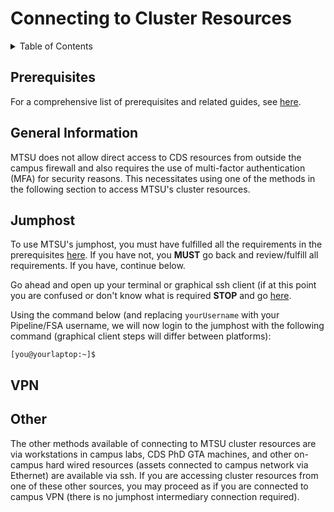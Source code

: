 # Connecting to Cluster Resources

<!-- TABLE OF CONTENTS -->
<details>
  <summary>Table of Contents</summary>
  <ol>
    <li>
      <a href="#getting-started">Getting Started</a>
      <ul>
        <li><a href="#prerequisites">Prerequisites</a></li>
      </ul>
    </li>
    <li><a href="#editing-slurm-submit-script">Connecting to MTSU CDS HPC</a></li>
      <ul>
        <li><a href="#jumphost">Jumphost</a></li>
        <li><a href="#vpn">VPN</a></li>
        <li><a href="#other">Other</a></li>
      </ul>
  </ol>
</details>

## Prerequisites

For a comprehensive list of prerequisites and related guides, see [here](./getting_started.md#prerequisites).

## General Information

MTSU does not allow direct access to CDS resources from outside the campus firewall and also requires the use of multi-factor authentication (MFA) for security reasons. This necessitates using one of the methods in the following section to access MTSU's cluster resources.

## Jumphost

To use MTSU's jumphost, you must have fulfilled all the requirements in the prerequisites [here](./getting_started.md#prerequisites). If you have not, you **MUST** go back and review/fulfill all requirements. If you have, continue below.

Go ahead and open up your terminal or graphical ssh client (if at this point you are confused or don't know what is required **STOP** and go [here](./setup.md#getting-started-with-ssh).

Using the command below (and replacing `yourUsername` with your Pipeline/FSA username, we will now login to the jumphost with the following command (graphical client steps will differ between platforms):

```
[you@yourlaptop:~]$ 
```

## VPN

## Other

The other methods available of connecting to MTSU cluster resources are via workstations in campus labs, CDS PhD GTA machines, and other on-campus hard wired resources (assets connected to campus network via Ethernet) are available via ssh. If you are accessing cluster resources from one of these other sources, you may proceed as if you are connected to campus VPN (there is no jumphost intermediary connection required).